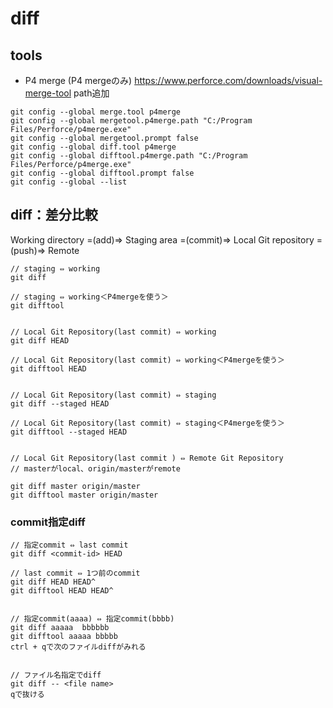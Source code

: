 # diff

## tools

- P4 merge (P4 mergeのみ)
https://www.perforce.com/downloads/visual-merge-tool
path追加

```
git config --global merge.tool p4merge
git config --global mergetool.p4merge.path "C:/Program Files/Perforce/p4merge.exe"
git config --global mergetool.prompt false
git config --global diff.tool p4merge
git config --global difftool.p4merge.path "C:/Program Files/Perforce/p4merge.exe"
git config --global difftool.prompt false
git config --global --list
```

## diff：差分比較

Working directory =(add)=> Staging area =(commit)=> Local Git repository =(push)=> Remote

```
// staging ⇔ working
git diff

// staging ⇔ working＜P4mergeを使う＞
git difftool


// Local Git Repository(last commit) ⇔ working
git diff HEAD

// Local Git Repository(last commit) ⇔ working＜P4mergeを使う＞
git difftool HEAD


// Local Git Repository(last commit) ⇔ staging
git diff --staged HEAD

// Local Git Repository(last commit) ⇔ staging＜P4mergeを使う＞
git difftool --staged HEAD


// Local Git Repository(last commit ) ⇔ Remote Git Repository
// masterがlocal、origin/masterがremote

git diff master origin/master
git difftool master origin/master

```

### commit指定diff

```
// 指定commit ⇔ last commit
git diff <commit-id> HEAD

// last commit ⇔ 1つ前のcommit
git diff HEAD HEAD^
git difftool HEAD HEAD^


// 指定commit(aaaa) ⇔ 指定commit(bbbb)
git diff aaaaa  bbbbbb
git difftool aaaaa bbbbb
ctrl + qで次のファイルdiffがみれる


// ファイル名指定でdiff
git diff -- <file name>
qで抜ける
```
